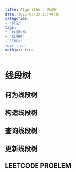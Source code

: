```yaml
---
title: Algorithm - 线段树
date: 2021-07-20 15:44:10
categories:
- "算法"
tags:
- "数据结构"
- "线段树"
- "TODO"
toc: true
mathjax: true
---
```

# 线段树

## 何为线段树

## 构造线段树

## 查询线段树

## 更新线段树

## LEETCODE PROBLEM 